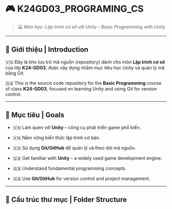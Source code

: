 # 🎮 K24GD03_PROGRAMING_CS

> 💻 *Môn học: Lập trình cơ sở với Unity - Basic Programming with Unity*

---

## 📌 Giới thiệu | Introduction

🇻🇳 Đây là kho lưu trữ mã nguồn (repository) dành cho môn **Lập trình cơ sở** của lớp **K24-GD03**, được xây dựng nhằm mục tiêu học Unity và quản lý mã bằng Git.

🇬🇧 This is the source code repository for the **Basic Programming** course of class **K24-GD03**, focused on learning Unity and using Git for version control.

---

## 🎯 Mục tiêu | Goals

- 🇻🇳 Làm quen với **Unity** – công cụ phát triển game phổ biến.
- 🇻🇳 Nắm vững kiến thức lập trình cơ bản.
- 🇻🇳 Sử dụng **Git/GitHub** để quản lý và theo dõi mã nguồn.

- 🇬🇧 Get familiar with **Unity** – a widely used game development engine.
- 🇬🇧 Understand fundamental programming concepts.
- 🇬🇧 Use **Git/GitHub** for version control and project management.

---

## 📁 Cấu trúc thư mục | Folder Structure

